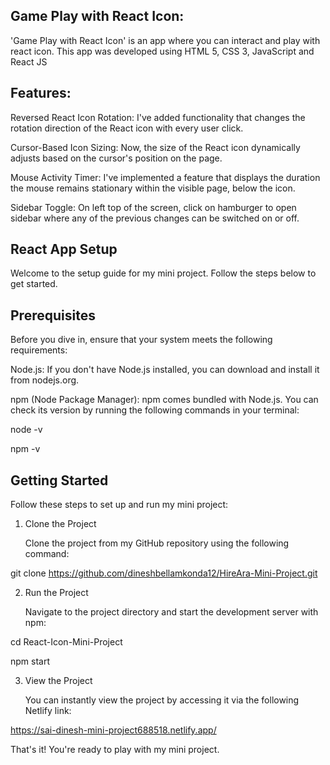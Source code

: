 ## Game Play with React Icon:
'Game Play with React Icon' is an app where you can interact and play with react icon. This app was developed using HTML 5, CSS 3, JavaScript and React JS 

## Features:
Reversed React Icon Rotation: I've added functionality that changes the rotation direction of the React icon with every user click.

Cursor-Based Icon Sizing: Now, the size of the React icon dynamically adjusts based on the cursor's position on the page.

Mouse Activity Timer: I've implemented a feature that displays the duration the mouse remains stationary within the visible page, below the icon.

Sidebar Toggle: On left top of the screen, click on hamburger to open sidebar where any of the previous changes can be switched on or off.

## React App Setup
Welcome to the setup guide for my mini project. Follow the steps below to get started.

## Prerequisites
Before you dive in, ensure that your system meets the following requirements:

Node.js: If you don't have Node.js installed, you can download and install it from nodejs.org.

npm (Node Package Manager): npm comes bundled with Node.js. You can check its version by running the following commands in your terminal:

node -v

npm -v

## Getting Started
Follow these steps to set up and run my mini project:

1. Clone the Project

   Clone the project from my GitHub repository using the following command:

git clone https://github.com/dineshbellamkonda12/HireAra-Mini-Project.git

2. Run the Project

   Navigate to the project directory and start the development server with npm:

cd React-Icon-Mini-Project

npm start

3. View the Project

   You can instantly view the project by accessing it via the following Netlify link:

https://sai-dinesh-mini-project688518.netlify.app/

That's it! You're ready to play with my mini project.